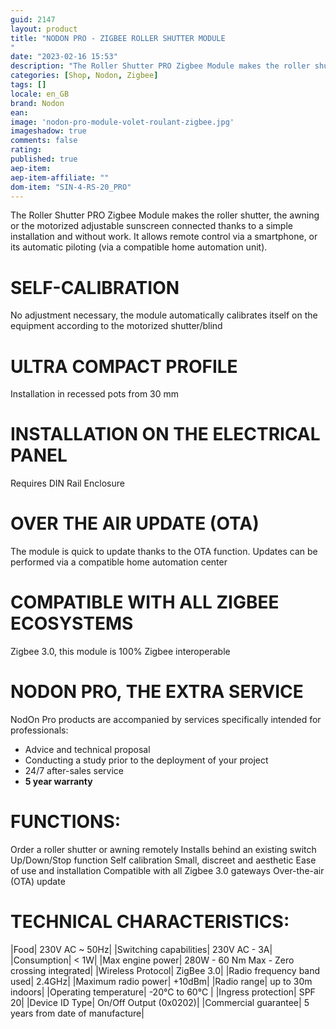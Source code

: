 ```yaml
---
guid: 2147
layout: product 
title: "NODON PRO - ZIGBEE ROLLER SHUTTER MODULE
"
date: "2023-02-16 15:53"
description: "The Roller Shutter PRO Zigbee Module makes the roller shutter, the awning or the motorized adjustable sunscreen connected thanks to a simple installation and without work."
categories: [Shop, Nodon, Zigbee]
tags: []
locale: en_GB
brand: Nodon
ean: 
image: 'nodon-pro-module-volet-roulant-zigbee.jpg'
imageshadow: true
comments: false
rating:  
published: true
aep-item: 
aep-item-affiliate: ""
dom-item: "SIN-4-RS-20_PRO"
---
```


The Roller Shutter PRO Zigbee Module makes the roller shutter, the awning or the motorized adjustable sunscreen connected thanks to a simple installation and without work. It allows remote control via a smartphone, or its automatic piloting (via a compatible home automation unit).

# SELF-CALIBRATION
No adjustment necessary, the module automatically calibrates itself on the equipment according to the motorized shutter/blind

# ULTRA COMPACT PROFILE
Installation in recessed pots from 30 mm

# INSTALLATION ON THE ELECTRICAL PANEL
Requires DIN Rail Enclosure

# OVER THE AIR UPDATE (OTA)
The module is quick to update thanks to the OTA function. Updates can be performed via a compatible home automation center

# COMPATIBLE WITH ALL ZIGBEE ECOSYSTEMS
Zigbee 3.0, this module is 100% Zigbee interoperable

# NODON PRO, THE EXTRA SERVICE
NodOn Pro products are accompanied by services specifically intended for professionals:

- Advice and technical proposal
- Conducting a study prior to the deployment of your project
- 24/7 after-sales service
- **5 year warranty**

# FUNCTIONS:

Order a roller shutter or awning remotely
Installs behind an existing switch
Up/Down/Stop function
Self calibration
Small, discreet and aesthetic
Ease of use and installation
Compatible with all Zigbee 3.0 gateways
Over-the-air (OTA) update

# TECHNICAL CHARACTERISTICS:

|Food| 230V AC ~ 50Hz|
|Switching capabilities| 230V AC - 3A|
|Consumption| < 1W|
|Max engine power| 280W - 60 Nm Max - Zero crossing integrated|
|Wireless Protocol| ZigBee 3.0|
|Radio frequency band used| 2.4GHz|
|Maximum radio power| +10dBm|
|Radio range| up to 30m indoors|
|Operating temperature| -20°C to 60°C |
|Ingress protection| SPF 20|
|Device ID Type| On/Off Output (0x0202)|
|Commercial guarantee| 5 years from date of manufacture|